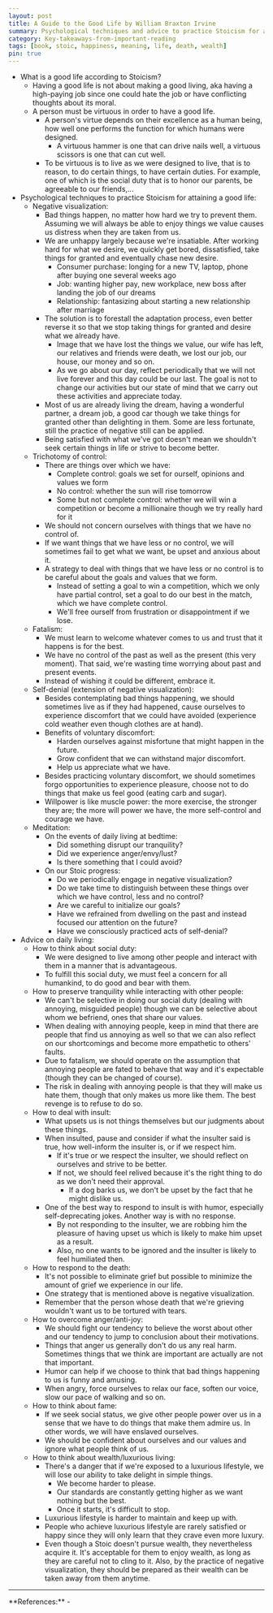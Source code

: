 ```yaml
---
layout: post
title: A Guide to the Good Life by William Braxton Irvine
summary: Psychological techniques and advice to practice Stoicism for attaining a good life.
category: Key-takeaways-from-important-reading
tags: [book, stoic, happiness, meaning, life, death, wealth]
pin: true
---
```


- What is a good life according to Stoicism?
  - Having a good life is not about making a good living, aka having a high-paying job since one could hate the job or have conflicting thoughts about its moral.
  - A person must be virtuous in order to have a good life.
    - A person's virtue depends on their excellence as a human being, how well one performs the function for which humans were designed.
      - A virtuous hammer is one that can drive nails well, a virtuous scissors is one that can cut well.
    - To be virtuous is to live as we were designed to live, that is to reason, to do certain things, to have certain duties. For example, one of which is the social duty that is to honor our parents, be agreeable to our friends,...
- Psychological techniques to practice Stoicism for attaining a good life:
  - Negative visualization:
    - Bad things happen, no matter how hard we try to prevent them. Assuming we will always be able to enjoy things we value causes us distress when they are taken from us.
    - We are unhappy largely because we're insatiable. After working hard for what we desire, we quickly get bored, dissatisfied, take things for granted and eventually chase new desire.
      - Consumer purchase: longing for a new TV, laptop, phone after buying one several weeks ago
      - Job: wanting higher pay, new workplace, new boss after landing the job of our dreams
      - Relationship: fantasizing about starting a new relationship after marriage
    - The solution is to forestall the adaptation process, even better reverse it so that we stop taking things for granted and desire what we already have.
      - Image that we have lost the things we value, our wife has left, our relatives and friends were death, we lost our job, our house, our money and so on.
      - As we go about our day, reflect periodically that we will not live forever and this day could be our last. The goal is not to change our activities but our state of mind that we carry out these activities and appreciate today.
    - Most of us are already living the dream, having a wonderful partner, a dream job, a good car though we take things for granted other than delighting in them. Some are less fortunate, still the practice of negative still can be applied.
    - Being satisfied with what we've got doesn't mean we shouldn't seek certain things in life or strive to become better.
  - Trichotomy of control:
    - There are things over which we have:
      - Complete control: goals we set for ourself, opinions and values we form
      - No control: whether the sun will rise tomorrow
      - Some but not complete control: whether we will win a competition or become a millionaire though we try really hard for it
    - We should not concern ourselves with things that we have no control of.
    - If we want things that we have less or no control, we will sometimes fail to get what we want, be upset and anxious about it.
    - A strategy to deal with things that we have less or no control is to be careful about the goals and values that we form.
      - Instead of setting a goal to win a competition, which we only have partial control, set a goal to do our best in the match, which we have complete control.
      - We'll free ourself from frustration or disappointment if we lose.
  - Fatalism:
    - We must learn to welcome whatever comes to us and trust that it happens is for the best.
    - We have no control of the past as well as the present (this very moment). That said, we're wasting time worrying about past and present events.
    - Instead of wishing it could be different, embrace it.
  - Self-denial (extension of negative visualization):
    - Besides contemplating bad things happening, we should sometimes live as if they had happened, cause ourselves to experience discomfort that we could have avoided (experience cold weather even though clothes are at hand).
    - Benefits of voluntary discomfort:
      - Harden ourselves against misfortune that might happen in the future.
      - Grow confident that we can withstand major discomfort.
      - Help us appreciate what we have.
    - Besides practicing voluntary discomfort, we should sometimes forgo opportunities to experience pleasure, choose not to do things that make us feel good (eating carb and sugar).
    - Willpower is like muscle power: the more exercise, the stronger they are; the more will power we have, the more self-control and courage we have.
  - Meditation:
    - On the events of daily living at bedtime:
      - Did something disrupt our tranquility?
      - Did we experience anger/envy/lust?
      - Is there something that I could avoid?
    - On our Stoic progress:
      - Do we periodically engage in negative visualization?
      - Do we take time to distinguish between these things over which we have control, less and no control?
      - Are we careful to initialize our goals?
      - Have we refrained from dwelling on the past and instead focused our attention on the future?
      - Have we consciously practiced acts of self-denial?
- Advice on daily living:
  - How to think about social duty:
    - We were designed to live among other people and interact with them in a manner that is advantageous.
    - To fulfill this social duty, we must feel a concern for all humankind, to do good and bear with them.
  - How to preserve tranquility while interacting with other people:
    - We can't be selective in doing our social duty (dealing with annoying, misguided people) though we can be selective about whom we befriend, ones that share our values.
    - When dealing with annoying people, keep in mind that there are people that find us annoying as well so that we can also reflect on our shortcomings and become more empathetic to others' faults.
    - Due to fatalism, we should operate on the assumption that annoying people are fated to behave that way and it's expectable (though they can be changed of course).
    - The risk in dealing with annoying people is that they will make us hate them, though that only makes us more like them. The best revenge is to refuse to do so.
  - How to deal with insult:
    - What upsets us is not things themselves but our judgments about these things.
    - When insulted, pause and consider if what the insulter said is true, how well-inform the insulter is, or if we respect him.
      - If it's true or we respect the insulter, we should reflect on ourselves and strive to be better.
      - If not, we should feel relived because it's the right thing to do as we don't need their approval.
        - If a dog barks us, we don't be upset by the fact that he might dislike us.
    - One of the best way to respond to insult is with humor, especially self-deprecating jokes. Another way is with no response.
      - By not responding to the insulter, we are robbing him the pleasure of having upset us which is likely to make him upset as a result.
      - Also, no one wants to be ignored and the insulter is likely to feel humiliated then.
  - How to respond to the death:
    - It's not possible to eliminate grief but possible to minimize the amount of grief we experience in our life.
    - One strategy that is mentioned above is negative visualization.
    - Remember that the person whose death that we're grieving wouldn't want us to be tortured with tears.
  - How to overcome anger/anti-joy:
    - We should fight our tendency to believe the worst about other and our tendency to jump to conclusion about their motivations.
    - Things that anger us generally don't do us any real harm. Sometimes things that we think are important are actually are not that important.
    - Humor can help if we choose to think that bad things happening to us is funny and amusing.
    - When angry, force ourselves to relax our face, soften our voice, slow our pace of walking and so on.
  - How to think about fame:
    - If we seek social status, we give other people power over us in a sense that we have to do things that make them admire us. In other words, we will have enslaved ourselves.
    - We should be confident about ourselves and our values and ignore what people think of us.
  - How to think about wealth/luxurious living:
    - There's a danger that if we're exposed to a luxurious lifestyle, we will lose our ability to take delight in simple things.
      - We become harder to please.
      - Our standards are constantly getting higher as we want nothing but the best.
      - Once it starts, it's difficult to stop.
    - Luxurious lifestyle is harder to maintain and keep up with.
    - People who achieve luxurious lifestyle are rarely satisfied or happy since they will only learn that they crave even more luxury.
    - Even though a Stoic doesn't pursue wealth, they nevertheless acquire it. It's acceptable for them to enjoy wealth, as long as they are careful not to cling to it. Also, by the practice of negative visualization, they should be prepared as their wealth can be taken away from them anytime.

<hr>
**References:**
- <https://www.goodreads.com/book/show/5617966-a-guide-to-the-good-life>
